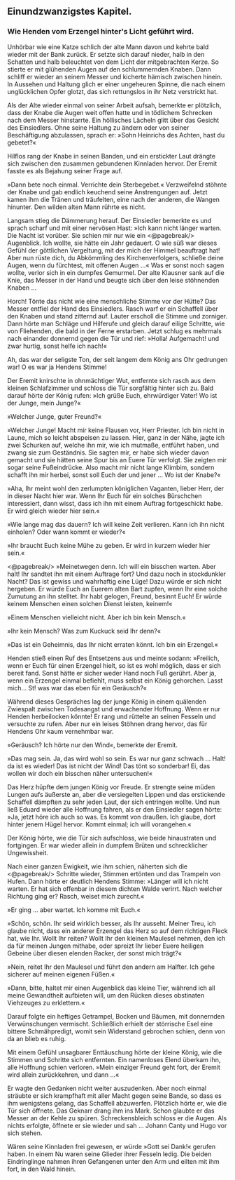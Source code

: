 
<h2>Einundzwanzigstes Kapitel.</h2>

<h3>Wie Henden vom Erzengel hinter's Licht geführt wird.</h3>

Unhörbar wie eine Katze schlich der alte Mann davon und kehrte
bald wieder mit der Bank zurück. Er setzte sich darauf nieder, halb
in den Schatten und halb beleuchtet von dem Licht der mitgebrachten
Kerze. So stierte er mit glühenden Augen auf den schlummernden
Knaben. Dann schliff er wieder an seinem Messer und kicherte
hämisch zwischen hinein. In Aussehen und Haltung glich er einer
ungeheuren Spinne, die nach einem unglücklichen Opfer glotzt, das
sich rettungslos in ihr Netz verstrickt hat.

Als der Alte wieder einmal von seiner Arbeit aufsah, bemerkte
er plötzlich, dass der Knabe die Augen weit offen hatte und in tödlichem
Schrecken nach dem Messer hinstarrte. Ein höllisches Lächeln
glitt über das Gesicht des Einsiedlers. Ohne seine Haltung zu ändern
oder von seiner Beschäftigung abzulassen, sprach er: »Sohn Heinrichs
des Achten, hast du gebetet?«

Hilflos rang der Knabe in seinen Banden, und ein erstickter Laut
drängte sich zwischen den zusammen gebundenen Kinnladen hervor.
Der Eremit fasste es als Bejahung seiner Frage auf.

»Dann bete noch einmal. Verrichte dein Sterbegebet.« Verzweifelnd
stöhnte der Knabe und gab endlich keuchend seine Anstrengungen
auf. Jetzt kamen ihm die Tränen und träufelten, eine
nach der anderen, die Wangen hinunter. Den wilden alten Mann
rührte es nicht.

Langsam stieg die Dämmerung herauf. Der Einsiedler bemerkte
es und sprach scharf und mit einer nervösen Hast: »Ich kann nicht
länger warten. Die Nacht ist vorüber. Sie schien mir nur wie ein 
<@pagebreak/>
Augenblick. Ich wollte, sie hätte ein Jahr gedauert. O wie süß war
dieses Gefühl der göttlichen Vergeltung, mit der mich der Himmel
beauftragt hat! Aber nun rüste dich, du Abkömmling des Kirchenverfolgers,
schließe deine Augen, wenn du fürchtest, mit offenen
Augen ...« Was er sonst noch sagen wollte, verlor sich in ein
dumpfes Gemurmel. Der alte Klausner sank auf die Knie, das
Messer in der Hand und beugte sich über den leise stöhnenden
Knaben ...

Horch! Tönte das nicht wie eine menschliche Stimme vor der
Hütte? Das Messer entfiel der Hand des Einsiedlers. Rasch warf
er ein Schaffell über den Knaben und stand zitternd auf. Lauter
erscholl die Stimme und zorniger. Dann hörte man Schläge und
Hilferufe und gleich darauf eilige Schritte, wie von Fliehenden, die
bald in der Ferne erstarben. Jetzt schlug es mehrmals nach einander
donnernd gegen die Tür und rief: »Holla! Aufgemacht! und zwar
hurtig, sonst helfe ich nach!«

Ah, das war der seligste Ton, der seit langem dem König ans Ohr
gedrungen war! O es war ja Hendens Stimme!

Der Eremit knirschte in ohnmächtiger Wut, entfernte sich rasch
aus dem kleinen Schlafzimmer und schloss die Tür sorgfältig hinter
sich zu. Bald darauf hörte der König rufen: »Ich grüße Euch, ehrwürdiger
Vater! Wo ist der Junge, mein Junge?«

»Welcher Junge, guter Freund?«

»Welcher Junge! Macht mir keine Flausen vor, Herr Priester.
Ich bin nicht in Laune, mich so leicht abspeisen zu lassen. Hier,
ganz in der Nähe, jagte ich zwei Schurken auf, welche ihn mir, wie
ich mutmaße, entführt haben, und zwang sie zum Geständnis. Sie
sagten mir, er habe sich wieder davon gemacht und sie hätten seine
Spur bis an Euere Tür verfolgt. Sie zeigten mir sogar seine Fußeindrücke.
Also macht mir nicht lange Klimbim, sondern schafft ihn
mir herbei, sonst soll Euch der und jener ... Wo ist der Knabe?«

»Aha, Ihr meint wohl den zerlumpten königlichen Vaganten,
lieber Herr, der in dieser Nacht hier war. Wenn Ihr Euch für ein
solches Bürschchen interessiert, dann wisst, dass ich ihn mit einem
Auftrag fortgeschickt habe. Er wird gleich wieder hier sein.«

»Wie lange mag das dauern? Ich will keine Zeit verlieren.
Kann ich ihn nicht einholen? Oder wann kommt er wieder?«

»Ihr braucht Euch keine Mühe zu geben. Er wird in kurzem
wieder hier sein.«
 
<@pagebreak/>
»Meinetwegen denn. Ich will ein bisschen warten. Aber halt!
Ihr sandtet ihn mit einem Auftrage fort? Und dazu noch in stockdunkler
Nacht? Das ist gewiss und wahrhaftig eine Lüge! Dazu
würde er sich nicht hergeben. Er würde Euch an Euerem alten Bart
zupfen, wenn Ihr eine solche Zumutung an ihn stelltet. Ihr habt
gelogen, Freund, besinnt Euch! Er würde keinem Menschen einen
solchen Dienst leisten, keinem!«

»Einem Menschen vielleicht nicht. Aber ich bin kein Mensch.«

»Ihr kein Mensch? Was zum Kuckuck seid Ihr denn?«

»Das ist ein Geheimnis, das Ihr nicht erraten könnt. Ich bin
ein Erzengel.«

Henden stieß einen Ruf des Entsetzens aus und meinte sodann:
»Freilich, wenn er Euch für einen Erzengel hielt, so ist es wohl
möglich, dass er sich bereit fand. Sonst hätte er sicher weder Hand
noch Fuß gerührt. Aber ja, wenn ein Erzengel einmal befiehlt, muss
selbst ein König gehorchen. Lasst mich... St! was war das eben
für ein Geräusch?«

Während dieses Gespräches lag der junge König in einem
quälenden Zwiespalt zwischen Todesangst und erwachender Hoffnung.
Wenn er nur Henden herbeilocken könnte! Er rang und
rüttelte an seinen Fesseln und versuchte zu rufen. Aber nur ein
leises Stöhnen drang hervor, das für Hendens Ohr kaum vernehmbar
war.

»Geräusch? Ich hörte nur den Wind«, bemerkte der Eremit.

»Das mag sein. Ja, das wird wohl so sein. Es war nur ganz
schwach ... Halt! da ist es wieder! Das ist nicht der Wind! Das
tönt so sonderbar! Ei, das wollen wir doch ein bisschen näher untersuchen!«

Das Herz hüpfte dem jungen König vor Freude. Er strengte
seine müden Lungen aufs äußerste an, aber die versiegelten Lippen
und das erstickende Schaffell dämpften zu sehr jeden Laut, der sich
entringen wollte. Und nun ließ Eduard wieder alle Hoffnung fahren,
als er den Einsiedler sagen hörte: »Ja, jetzt höre ich auch so was.
Es kommt von draußen. Ich glaube, dort hinter jenem Hügel hervor.
Kommt einmal; ich will vorangehen.«

Der König hörte, wie die Tür sich aufschloss, wie beide hinaustraten
und fortgingen. Er war wieder allein in dumpfem Brüten
und schrecklicher Ungewissheit.

Nach einer ganzen Ewigkeit, wie ihm schien, näherten sich die 
<@pagebreak/>
Schritte wieder, Stimmen ertönten und das Trampeln von Hufen.
Dann hörte er deutlich Hendens Stimme: »Länger will ich nicht
warten. Er hat sich offenbar in diesem dichten Walde verirrt. Nach
welcher Richtung ging er? Rasch, weiset mich zurecht.«

»Er ging ... aber wartet. Ich komme mit Euch.«

»Schön, schön. Ihr seid wirklich besser, als Ihr ausseht. Meiner
Treu, ich glaube nicht, dass ein anderer Erzengel das Herz so auf dem
richtigen Fleck hat, wie Ihr. Wollt Ihr reiten? Wollt Ihr den
kleinen Maulesel nehmen, den ich da für meinen Jungen mithabe, oder
spreizt Ihr lieber Euere heiligen Gebeine über diesen elenden Racker,
der sonst mich trägt?«

»Nein, reitet Ihr den Maulesel und führt den andern am Halfter.
Ich gehe sicherer auf meinen eigenen Füßen.«

»Dann, bitte, haltet mir einen Augenblick das kleine Tier, während
ich all meine Gewandtheit aufbieten will, um den Rücken dieses
obstinaten Viehzeuges zu erklettern.«

Darauf folgte ein heftiges Getrampel, Bocken und Bäumen, mit
donnernden Verwünschungen vermischt. Schließlich erhielt der störrische
Esel eine bittere Schmähpredigt, womit sein Widerstand gebrochen
schien, denn von da an blieb es ruhig.

Mit einem Gefühl unsagbarer Enttäuschung hörte der kleine König,
wie die Stimmen und Schritte sich entfernten. Ein namenloses
Elend überkam ihn, alle Hoffnung schien verloren. »Mein einziger
Freund geht fort, der Eremit wird allein zurückkehren, und dann ...«

Er wagte den Gedanken nicht weiter auszudenken. Aber noch
einmal sträubte er sich krampfhaft mit aller Macht gegen seine Bande,
so dass es ihm wenigstens gelang, das Schaffell abzuwerfen. Plötzlich
hörte er, wie die Tür sich öffnete. Das Geknarr drang ihm ins
Mark. Schon glaubte er das Messer an der Kehle zu spüren. Schreckensbleich
schloss er die Augen. Als nichts erfolgte, öffnete er sie
wieder und sah ... Johann Canty und Hugo vor sich stehen.

Wären seine Kinnladen frei gewesen, er würde »Gott sei Dank!«
gerufen haben. In einem Nu waren seine Glieder ihrer Fesseln
ledig. Die beiden Eindringlinge nahmen ihren Gefangenen unter
den Arm und eilten mit ihm fort, in den Wald hinein.

